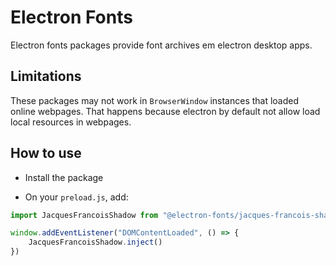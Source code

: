 # Electron Fonts

Electron fonts packages provide font archives em electron desktop apps.

## Limitations

These packages may not work in `BrowserWindow` instances that loaded online webpages. That happens because electron by default not allow load local resources in webpages.

## How to use

* Install the package

* On your `preload.js`, add:

```ts
import JacquesFrancoisShadow from "@electron-fonts/jacques-francois-shadow"

window.addEventListener("DOMContentLoaded", () => {
    JacquesFrancoisShadow.inject()
})
```